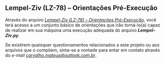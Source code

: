 ## Lempel-Ziv (LZ-78) – Orientações Pré-Execução

Através do arquivo *[Lempel-Ziv (LZ-78) – Orientações Pré-Execução](https://drive.google.com/file/d/1dx6Bc7prmXyrG-h0WXD8uN1LUXliOfLN/view?usp=sharing)*, você terá acesso a um conjunto básico de orientações que irão torná-lo(a) capaz de realizar em sua máquina uma execução adequada do arquivo ***Lempel-Ziv.py***.

Se existirem quaisquer questionamentos relacionados a este projeto ou aos arquivos que o compõem, sinta-se a vontade para entar em contato através do *e-mail carvalho.mateus@outlook.com.br*.

